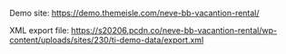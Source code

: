 Demo site: https://demo.themeisle.com/neve-bb-vacantion-rental/

XML export file: https://s20206.pcdn.co/neve-bb-vacantion-rental/wp-content/uploads/sites/230/ti-demo-data/export.xml